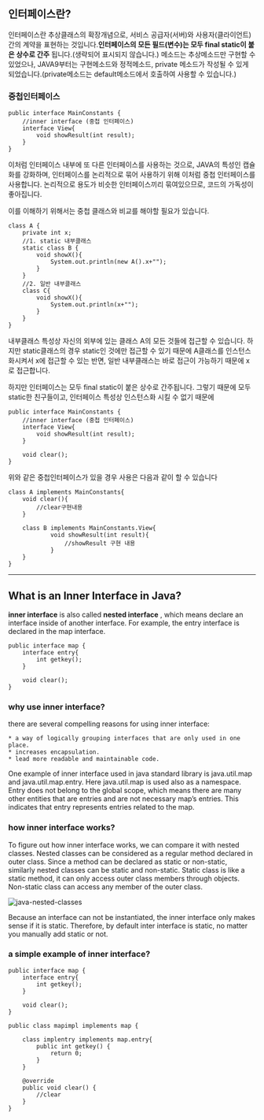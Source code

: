 ## 인터페이스란?

인터페이스란 추상클래스의 확장개념으로, 서비스 공급자(서버)와 사용자(클라이언트)간의 계약을 표현하는 것입니다.**인터페이스의 모든 필드(변수)는 모두 final static이 붙은 상수로 간주** 됩니다.(생략되어 표시되지 않습니다.) 메소드는 추상메소드만 구현할 수 있었으나, JAVA9부터는 구현메소드와 정적메소드, private 메소드가 작성될 수 있게 되었습니다.(private메소드는 default메소드에서 호출하여 사용할 수 있습니다.)
	
### 중첩인터페이스

```
public interface MainConstants {
    //inner interface (중첩 인터페이스)
    interface View{
        void showResult(int result);
    }
}
```
이처럼 인터페이스 내부에 또 다른 인터페이스를 사용하는 것으로, JAVA의 특성인 캡슐화를 강화하며, 인터페이스를 논리적으로 묶어 사용하기 위해 이처럼 중첩 인터페이스를 사용합니다. 논리적으로 용도가 비슷한 인터페이스끼리 묶여있으므로, 코드의 가독성이 좋아집니다.

이를 이해하기 위해서는 중첩 클래스와 비교를 해야할 필요가 있습니다. 

```
class A {
    private int x; 
    //1. static 내부클래스
    static class B {
        void showX(){
            System.out.println(new A().x+"");
        }
    }
    //2. 일반 내부클래스
    class C{
        void showX(){
            System.out.println(x+"");
        }
    }
}
```

내부클래스 특성상 자신의 외부에 있는 클래스 A의 모든 것들에 접근할 수 있습니다. 하지만 static클래스의 경우 static인 것에만 접근할 수 있기 때문에 A클래스를 인스턴스화시켜서 x에 접근할 수 있는 반면, 일반 내부클래스는 바로 접근이 가능하기 때문에 x로 접근합니다.

하지만 인터페이스는 모두 final static이 붙은 상수로 간주됩니다. 그렇기 때문에 모두 static한 친구들이고, 인터페이스 특성상 인스턴스화 시킬 수 없기 때문에

```
public interface MainConstants {
    //inner interface (중첩 인터페이스)
    interface View{
        void showResult(int result);
    }

    void clear();
}
```

위와 같은 중첩인터페이스가 있을 경우 사용은 다음과 같이 할 수 있습니다

```
class A implements MainConstants{
    void clear(){
        //clear구현내용
    }

    class B implements MainConstants.View{
            void showResult(int result){
                //showResult 구현 내용
            }
    }
}
```

---

## What is an Inner Interface in Java?

**inner interface** is also called **nested interface** , which means declare an interface inside of another interface. For example, the entry interface is declared in the map interface.

```
public interface map {
	interface entry{
		int getkey();
	}
 
	void clear();
}
```

### why use inner interface?

there are several compelling reasons for using inner interface:

	* a way of logically grouping interfaces that are only used in one place.
	* increases encapsulation.
	* lead more readable and maintainable code.
	
One example of inner interface used in java standard library is java.util.map and java.util.map.entry. Here java.util.map is used also as a namespace. Entry does not belong to the global scope, which means there are many other entities that are entries and are not necessary map’s entries. This indicates that entry represents entries related to the map.

### how inner interface works?

To figure out how inner interface works, we can compare it with nested classes. Nested classes can be considered as a regular method declared in outer class. Since a method can be declared as static or non-static, similarly nested classes can be static and non-static. Static class is like a static method, it can only access outer class members through objects. Non-static class can access any member of the outer class.

![java-nested-classes](https://github.com/hansojin/JAVA/assets/112622663/d8bf892a-e55d-46ca-8ccb-2a8bb3484c3b)

Because an interface can not be instantiated, the inner interface only makes sense if it is static. Therefore, by default inter interface is static, no matter you manually add static or not.

### a simple example of inner interface?

```
public interface map {
	interface entry{
		int getkey();
	}
 
	void clear();
}

public class mapimpl implements map {
 
	class implentry implements map.entry{
		public int getkey() {
			return 0;
		}		
	}
 
	@override
	public void clear() {
		//clear
	}
}
```
